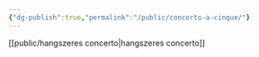 ```yaml
---
{"dg-publish":true,"permalink":"/public/concerto-a-cinque/"}
---
```


[[public/hangszeres concerto\|hangszeres concerto]]

